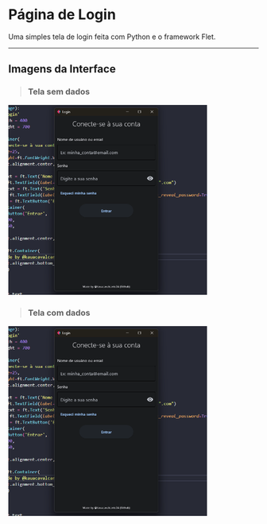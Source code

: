 # Página de Login
Uma simples tela de login feita com Python e o framework Flet.

---

## Imagens da Interface

> ### Tela sem dados
<img src="readme_media/exemplo1.png" width="400"/>

> ### Tela com dados
<img src="readme_media/exemplo1.png" width="400"/>